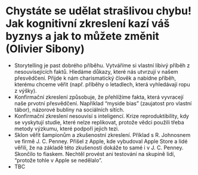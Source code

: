 # Chystáte se udělat strašlivou chybu! Jak kognitivní zkreslení kazí váš byznys a jak to můžete změnit (Olivier Sibony)
* Storytelling je past dobrého příběhu. Vytváříme si vlastní líbivý příběh z nesouvisejících faktů. Hledáme důkazy, které nás utvrzují v našem přesvědčení. Přijde k nám charismatický člověk a nabídne příběh, kterému chceme věřit (např. příběhy o letadlech, která vyhledávají ropu z výšky).
* Konfirmační zkreslení způsobuje, že přehlížíme fakta, která vyvracejí naše prvotní přesvědčení. Například “myside bias” (zaujatost pro vlastní tábor), názorové bubliny na sociálních sítích.
* Konfirmační zkreslení nesouvisí s inteligencí. Krize reproduktibility, kdy se vyskytují studie, které nelze replikovat, protože vědci použili třeba metody výzkumu, které podpoří jejich tezi. 
* Sklon věřit šampionům a zkušenostní zkreslení. Příklad s R. Johnosnem ve firmě J. C. Penney. Přišel z Apple, kde vybudoval Apple Store a lidé věřili, že na základě této zkušenosti dokáže to samé i v J. C. Penney. Skončilo to fiaskem. Nechtěl provést ani testování na skupině lidí, “protože tohle v Apple se nedělalo”. 
* TBC

